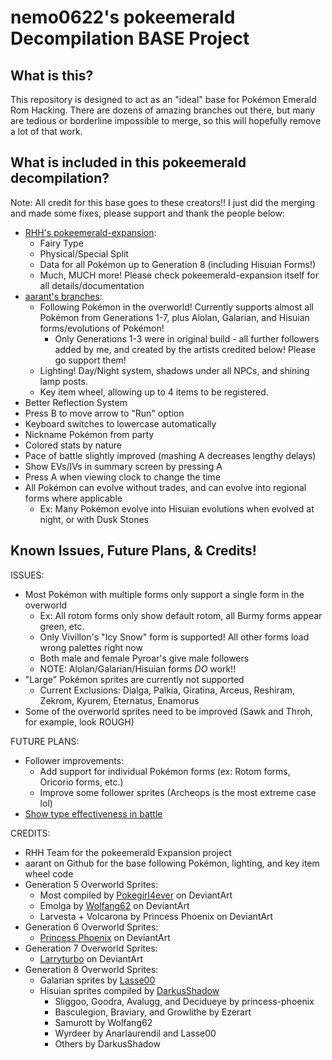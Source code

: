 # nemo0622's pokeemerald Decompilation BASE Project

## What is this?

This repository is designed to act as an "ideal" base for Pokémon Emerald Rom
Hacking. There are dozens of amazing branches out there, but many are tedious or
borderline impossible to merge, so this will hopefully remove a lot of that work.

## What is included in this pokeemerald decompilation?

Note: All credit for this base goes to these creators!! I just did the merging and made some fixes, please support and thank the people below:
- [RHH's pokeemerald-expansion](https://github.com/rh-hideout/pokeemerald-expansion):
    - Fairy Type
    - Physical/Special Split
    - Data for all Pokémon up to Generation 8 (including Hisuian Forms!)
    - Much, MUCH more! Please check pokeemerald-expansion itself for all details/documentation
- [aarant's branches](https://github.com/aarant/pokeemerald):
    - Following Pokémon in the overworld! Currently supports almost all Pokémon from Generations 1-7, plus Alolan, Galarian, and Hisuian forms/evolutions of Pokémon!
        - Only Generations 1-3 were in original build - all further followers added by me, and created by the artists credited below! Please go support them!
    - Lighting! Day/Night system, shadows under all NPCs, and shining lamp posts.
    - Key item wheel, allowing up to 4 items to be registered.
- Better Reflection System
- Press B to move arrow to "Run" option
- Keyboard switches to lowercase automatically
- Nickname Pokémon from party
- Colored stats by nature
- Pace of battle slightly improved (mashing A decreases lengthy delays)
- Show EVs/IVs in summary screen by pressing A
- Press A when viewing clock to change the time
- All Pokémon can evolve without trades, and can evolve into regional forms where applicable
    - Ex: Many Pokémon evolve into Hisuian evolutions when evolved at night, or with Dusk Stones

## Known Issues, Future Plans, & Credits!

ISSUES:
- Most Pokémon with multiple forms only support a single form in the overworld
    - Ex: All rotom forms only show default rotom, all Burmy forms appear green, etc.
    - Only Vivillon's "Icy Snow" form is supported! All other forms load wrong palettes right now
    - Both male and female Pyroar's give male followers
    - NOTE: Alolan/Galarian/Hisuian forms *DO* work!!
- "Large" Pokémon sprites are currently not supported
    - Current Exclusions: Dialga, Palkia, Giratina, Arceus, Reshiram, Zekrom, Kyurem, Eternatus, Enamorus
- Some of the overworld sprites need to be improved (Sawk and Throh, for example, look ROUGH)

FUTURE PLANS:
- Follower improvements:
    - Add support for individual Pokémon forms (ex: Rotom forms, Oricorio forms, etc.)
    - Improve some follower sprites (Archeops is the most extreme case lol)
- [Show type effectiveness in battle](https://www.pokecommunity.com/showpost.php?p=10167016&postcount=83)

CREDITS:
- RHH Team for the pokeemerald Expansion project
- aarant on Github for the base following Pokémon, lighting, and key item wheel code
- Generation 5 Overworld Sprites: 
    - Most compiled by [Pokegirl4ever](https://www.deviantart.com/pokegirl4ever/art/Completed-pokemon-Unova-overworlds-212553542) on DeviantArt
    - Emolga by [Wolfang62](https://www.deviantart.com/wolfang62/art/Emolga-Sprite-Overworld-833896154) on DeviantArt
    - Larvesta + Volcarona by Princess Phoenix on DeviantArt
- Generation 6 Overworld Sprites:
    - [Princess Phoenix](https://www.deviantart.com/princess-phoenix/art/Gen-6-Kalos-Pokemon-Overworld-Sprites-525954409) on DeviantArt
- Generation 7 Overworld Sprites:
    - [Larryturbo](https://www.deviantart.com/larryturbo/art/Gen-7-Alola-Overworld-Sprites-805455576) on DeviantArt
- Generation 8 Overworld Sprites:
    - Galarian sprites by [Lasse00](https://www.deviantart.com/lasse00/art/Hgss-Galar-Pokemon-Overworls-Sprites-912208276)
    - Hisuian sprites compiled by [DarkusShadow](https://www.deviantart.com/darkusshadow/art/Hgss-Hisuian-Pokemon-Overworld-Sprites-908984387) 
        - Sliggoo, Goodra, Avalugg, and Decidueye by princess-phoenix
        - Basculegion, Braviary, and Growlithe by Ezerart
        - Samurott by Wolfang62
        - Wyrdeer by Anarlaurendil and Lasse00
        - Others by DarkusShadow